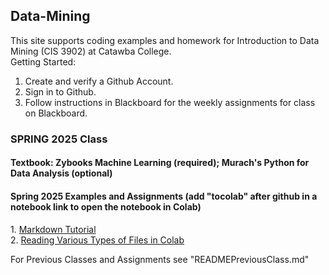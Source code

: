 ## Data-Mining
This site supports coding examples and homework for Introduction to Data Mining (CIS 3902) at Catawba College.<br>
Getting Started:<br>
1.  Create and verify a Github Account.<br>
2.  Sign in to Github.<br>
3.  Follow instructions in Blackboard for the weekly assignments for class on Blackboard.<br>

### SPRING 2025 Class

<h4>Textbook:  Zybooks Machine Learning (required); Murach's Python for Data Analysis (optional)</h4>
<h4>Spring 2025 Examples and Assignments (add "tocolab" after github in a notebook link to open the notebook in Colab)</h4>
1. <a href="https://agea.github.io/tutorial.md/">Markdown Tutorial</a><br>
2. <a href="https://github.com/plthomps/CIS-3902-Data-Mining/blob/main/Reading_Files_in_Colab_with_Jupyter_Notebook.ipynb">Reading Various Types of Files in Colab</a><br>

<p>For Previous Classes and Assignments see "READMEPreviousClass.md"</p>






